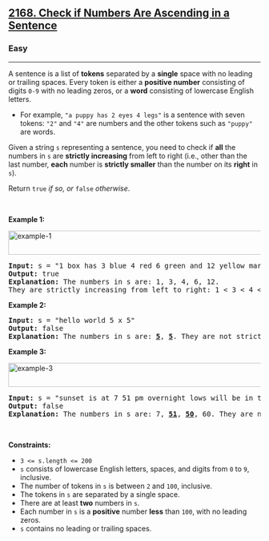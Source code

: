 <h2><a href="https://leetcode.com/problems/check-if-numbers-are-ascending-in-a-sentence">2168. Check if Numbers Are Ascending in a Sentence</a></h2><h3>Easy</h3><hr><p>A sentence is a list of <strong>tokens</strong> separated by a <strong>single</strong> space with no leading or trailing spaces. Every token is either a <strong>positive number</strong> consisting of digits <code>0-9</code> with no leading zeros, or a <strong>word</strong> consisting of lowercase English letters.</p>

<ul>
	<li>For example, <code>&quot;a puppy has 2 eyes 4 legs&quot;</code> is a sentence with seven tokens: <code>&quot;2&quot;</code> and <code>&quot;4&quot;</code> are numbers and the other tokens such as <code>&quot;puppy&quot;</code> are words.</li>
</ul>

<p>Given a string <code>s</code> representing a sentence, you need to check if <strong>all</strong> the numbers in <code>s</code> are <strong>strictly increasing</strong> from left to right (i.e., other than the last number, <strong>each</strong> number is <strong>strictly smaller</strong> than the number on its <strong>right</strong> in <code>s</code>).</p>

<p>Return <code>true</code><em> if so, or </em><code>false</code><em> otherwise</em>.</p>

<p>&nbsp;</p>
<p><strong class="example">Example 1:</strong></p>
<img alt="example-1" src="https://assets.leetcode.com/uploads/2021/09/30/example1.png" style="width: 637px; height: 48px;" />
<pre>
<strong>Input:</strong> s = &quot;1 box has 3 blue 4 red 6 green and 12 yellow marbles&quot;
<strong>Output:</strong> true
<strong>Explanation:</strong> The numbers in s are: 1, 3, 4, 6, 12.
They are strictly increasing from left to right: 1 &lt; 3 &lt; 4 &lt; 6 &lt; 12.
</pre>

<p><strong class="example">Example 2:</strong></p>

<pre>
<strong>Input:</strong> s = &quot;hello world 5 x 5&quot;
<strong>Output:</strong> false
<strong>Explanation:</strong> The numbers in s are: <u><strong>5</strong></u>, <strong><u>5</u></strong>. They are not strictly increasing.
</pre>

<p><strong class="example">Example 3:</strong></p>
<img alt="example-3" src="https://assets.leetcode.com/uploads/2021/09/30/example3.png" style="width: 794px; height: 48px;" />
<pre>
<strong>Input:</strong> s = &quot;sunset is at 7 51 pm overnight lows will be in the low 50 and 60 s&quot;
<strong>Output:</strong> false
<strong>Explanation:</strong> The numbers in s are: 7, <u><strong>51</strong></u>, <u><strong>50</strong></u>, 60. They are not strictly increasing.
</pre>

<p>&nbsp;</p>
<p><strong>Constraints:</strong></p>

<ul>
	<li><code>3 &lt;= s.length &lt;= 200</code></li>
	<li><code>s</code> consists of lowercase English letters, spaces, and digits from <code>0</code> to <code>9</code>, inclusive.</li>
	<li>The number of tokens in <code>s</code> is between <code>2</code> and <code>100</code>, inclusive.</li>
	<li>The tokens in <code>s</code> are separated by a single space.</li>
	<li>There are at least <strong>two</strong> numbers in <code>s</code>.</li>
	<li>Each number in <code>s</code> is a <strong>positive</strong> number <strong>less</strong> than <code>100</code>, with no leading zeros.</li>
	<li><code>s</code> contains no leading or trailing spaces.</li>
</ul>
